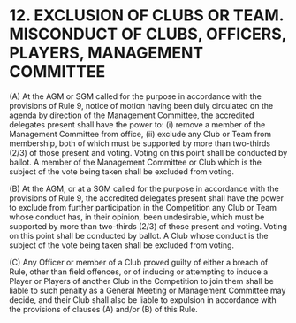 # 12. EXCLUSION OF CLUBS OR TEAM. MISCONDUCT OF CLUBS, OFFICERS, PLAYERS, MANAGEMENT COMMITTEE

(A) At the AGM or SGM called for the purpose in accordance with the provisions of Rule 9, notice of motion having been duly circulated on the agenda by direction of the Management Committee, the accredited delegates present shall have the power to: (i) remove a member of the Management Committee from office, (ii) exclude any Club or Team from membership, both of which must be supported by more than two-thirds (2/3) of those present and voting. Voting on this point shall be conducted by ballot. A member of the Management Committee or Club which is the subject of the vote being taken shall be excluded from voting.

(B)	At the AGM, or at a SGM called for the purpose in accordance with the provisions of Rule 9, the accredited delegates present shall have the power to exclude from further participation in the Competition any Club or Team whose conduct has, in their opinion, been undesirable, which must be supported by more than two-thirds (2/3) of those present and voting. Voting on this point shall be conducted by ballot. A Club whose conduct is the subject of the vote being taken shall be excluded from voting. 

(C)	Any Officer or member of a Club proved guilty of either a breach of Rule, other than field offences, or of inducing or attempting to induce a Player or Players of another Club in the Competition to join them shall be liable to such penalty as a General Meeting or Management Committee may decide, and their Club shall also be liable to expulsion in accordance with the provisions of clauses (A) and/or (B) of this Rule.
